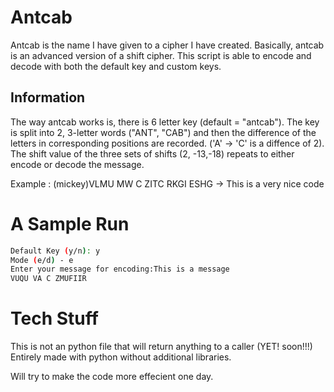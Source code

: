 # Antcab
Antcab is the name I have given to a cipher I have created. Basically, antcab is an advanced version of a shift cipher. This script is able to encode and decode with both the default key and custom keys.

## Information
The way antcab works is, there is 6 letter key (default = "antcab"). The key is split into 2, 3-letter words ("ANT", "CAB") and then the difference of the letters in corresponding positions are recorded. ('A' -> 'C' is a diffence of 2). The shift value of the three sets of shifts (2, -13,-18) repeats to either encode or decode the message. 

Example : (mickey)VLMU MW C ZITC RKGI ESHG -> This is a very nice code

# A Sample Run
```bash
Default Key (y/n): y
Mode (e/d) - e
Enter your message for encoding:This is a message
VUQU VA C ZMUFIIR
```

# Tech Stuff
This is not an python file that will return anything to a caller (YET! soon!!!)
Entirely made with python without additional libraries.

Will try to make the code more effecient one day.
